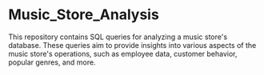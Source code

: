 # Music_Store_Analysis
This repository contains SQL queries for analyzing a music store's database. These queries aim to provide insights into various aspects of the music store's operations, such as employee data, customer behavior, popular genres, and more.
